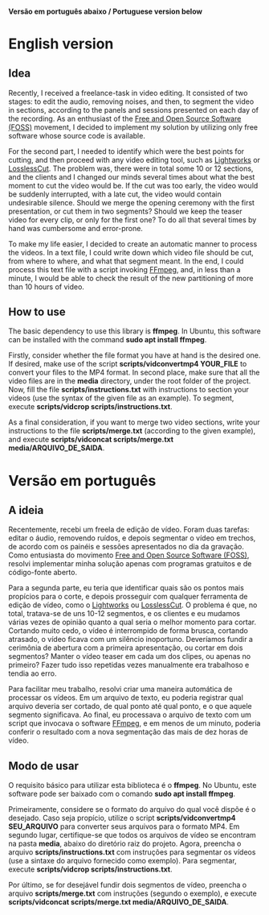 #### Versão em português abaixo / Portuguese version below

# English version

## Idea

Recently, I received a freelance-task in video editing. It consisted of two stages: to edit the audio, removing noises, and then, to segment the video in sections, according to the panels and sessions presented on each day of the recording. As an enthusiast of the [Free and Open Source Software (FOSS)](https://en.wikipedia.org/wiki/Free_and_open-source_software) movement, I decided to implement my solution by utilizing only free software whose source code is available.

For the second part, I needed to identify which were the best points for cutting, and then proceed with any video editing tool, such as [Lightworks](https://lwks.com/) or [LosslessCut](https://github.com/mifi/lossless-cut). The problem was, there were in total some 10 or 12 sections, and the clients and I changed our minds several times about what the best moment to cut the video would be. If the cut was too early, the video would be suddenly interrupted, with a late cut, the video would contain undesirable silence. Should we merge the opening ceremony with the first presentation, or cut them in two segments? Should we keep the teaser video for every clip, or only for the first one? To do all that several times by hand was cumbersome and error-prone.

To make my life easier, I decided to create an automatic manner to process the videos. In a text file, I could write down which video file should be cut, from where to where, and what that segment meant. In the end, I could process this text file with a script invoking [FFmpeg](https://ffmpeg.org/), and, in less than a minute, I would be able to check the result of the new partitioning of more than 10 hours of video.

## How to use

The basic dependency to use this library is **ffmpeg**. In Ubuntu, this software can be installed with the command **sudo apt install ffmpeg**.

Firstly, consider whether the file format you have at hand is the desired one. If desired, make use of the script **scripts/vidconvertmp4 YOUR_FILE** to convert your files to the MP4 format. In second place, make sure that all the video files are in the **media** directory, under the root folder of the project. Now, fill the file **scripts/instructions.txt** with instructions to section your videos (use the syntax of the given file as an example). To segment, execute **scripts/vidcrop scripts/instructions.txt**.

As a final consideration, if you want to merge two video sections, write your instructions to the file **scripts/merge.txt** (according to the given example), and execute **scripts/vidconcat scripts/merge.txt media/ARQUIVO_DE_SAIDA**.

# Versão em português

## A ideia

Recentemente, recebi um freela de edição de vídeo. Foram duas tarefas: editar o áudio, removendo ruídos, e depois segmentar o vídeo em trechos, de acordo com os painéis e sessões apresentados no dia da gravação. Como entusiasta do movimento [Free and Open Source Software (FOSS)](https://en.wikipedia.org/wiki/Free_and_open-source_software), resolvi implementar minha solução apenas com programas gratuitos e de código-fonte aberto.

Para a segunda parte, eu teria que identificar quais são os pontos mais propícios para o corte, e depois prosseguir com qualquer ferramenta de edição de vídeo, como o [Lightworks](https://lwks.com/) ou [LosslessCut](https://github.com/mifi/lossless-cut). O problema é que, no total, tratava-se de uns 10-12 segmentos, e os clientes e eu mudamos várias vezes de opinião quanto a qual seria o melhor momento para cortar. Cortando muito cedo, o vídeo é interrompido de forma brusca, cortando atrasado, o vídeo ficava com um silêncio inoportuno. Deveríamos fundir a cerimônia de abertura com a primeira apresentação, ou cortar em dois segmentos? Manter o vídeo teaser em cada um dos clipes, ou apenas no primeiro? Fazer tudo isso repetidas vezes manualmente era trabalhoso e tendia ao erro.

Para facilitar meu trabalho, resolvi criar uma maneira automática de processar os vídeos. Em um arquivo de texto, eu poderia registrar qual arquivo deveria ser cortado, de qual ponto até qual ponto, e o que aquele segmento significava. Ao final, eu processava o arquivo de texto com um script que invocava o software [FFmpeg](https://ffmpeg.org/
), e em menos de um minuto, poderia conferir o resultado com a nova segmentação das mais de dez horas de vídeo.

## Modo de usar

O requisito básico para utilizar esta biblioteca é o **ffmpeg**. No Ubuntu, este software pode ser baixado com o comando **sudo apt install ffmpeg**.

Primeiramente, considere se o formato do arquivo do qual você dispõe é o desejado. Caso seja propício, utilize o script **scripts/vidconvertmp4 SEU_ARQUIVO** para converter seus arquivos para o formato MP4. Em segundo lugar, certifique-se que todos os arquivos de vídeo se encontram na pasta **media**, abaixo do diretório raiz do projeto. Agora, preencha o arquivo **scripts/instructions.txt** com instruções para segmentar os vídeos (use a sintaxe do arquivo fornecido como exemplo). Para segmentar, execute **scripts/vidcrop scripts/instructions.txt**.

Por último, se for desejável fundir dois segmentos de vídeo, preencha o arquivo **scripts/merge.txt** com instruções (segundo o exemplo), e execute **scripts/vidconcat scripts/merge.txt media/ARQUIVO_DE_SAIDA**.


